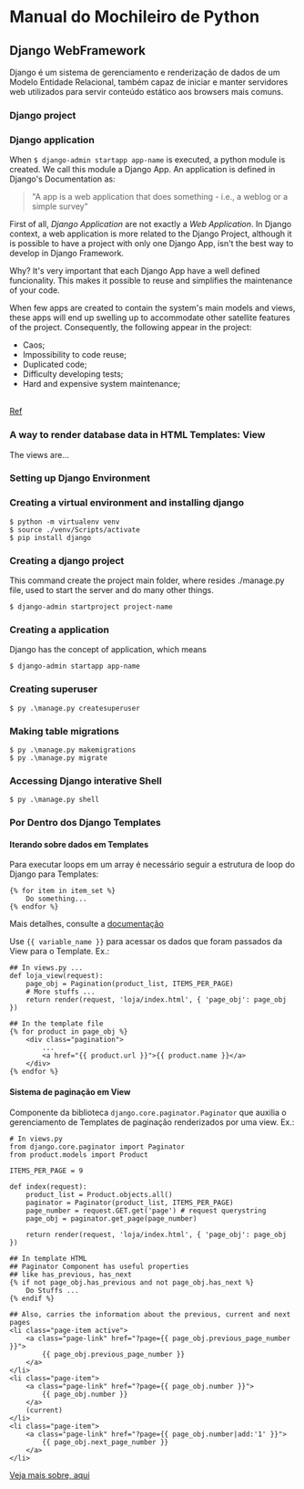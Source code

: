 # Manual do Mochileiro de Python

## Django WebFramework
Django é um sistema de gerenciamento e renderização de dados de um Modelo Entidade Relacional, também capaz de iniciar e manter servidores web utilizados para servir conteúdo estático aos browsers mais comuns.

### Django project

### Django application
When `$ django-admin startapp app-name` is executed, a python module is created. We call this module a Django App.
An application is defined in Django's Documentation as:
> "A app is a web application that does something - i.e., a weblog or a simple survey"

First of all, *Django Application* are not exactly a *Web Application*. In Django context, a web application is more related to the Django Project, although it is possible to have a project with only one Django App, isn't the best way to develop in Django Framework.

Why? 
It's very important that each Django App have a well defined funcionality. This makes it possible to reuse and simplifies the maintenance of your code.

When few apps are created to contain the system's main models and views, these apps will end up swelling up to accommodate other satellite features of the project. Consequently, the following appear in the project:

- Caos;
- Impossibility to code reuse;
- Duplicated code;
- Difficulty developing tests;
- Hard and expensive system maintenance;

<br>[Ref](https://henriquebastos.net/desmistificando-o-conceito-de-django-apps/)

### A way to render database data in HTML Templates: View
The views are...

### Setting up Django Environment

### Creating a virtual environment and installing django
```
$ python -m virtualenv venv
$ source ./venv/Scripts/activate
$ pip install django
```

### Creating a django project
This command create the project main folder, where resides ./manage.py file, used to start the server and do many other things.
```
$ django-admin startproject project-name
``` 

### Creating a application
Django has the concept of application, which means
```
$ django-admin startapp app-name
``` 

### Creating superuser
```
$ py .\manage.py createsuperuser
``` 

### Making table migrations
```
$ py .\manage.py makemigrations
$ py .\manage.py migrate
``` 

### Accessing Django interative Shell
```
$ py .\manage.py shell
``` 

### Por Dentro dos Django Templates

#### Iterando sobre dados em Templates
Para executar loops em um array é necessário seguir a estrutura de loop do Django para Templates: 
```
{% for item in item_set %}
    Do something...
{% endfor %}
```

Mais detalhes, consulte a [documentação](https://docs.djangoproject.com/en/4.1/ref/templates/builtins/#for)

Use `{{ variable_name }}` para acessar os dados que foram passados da View para o Template.
Ex.:
```
## In views.py ...
def loja_view(request):
    page_obj = Pagination(product_list, ITEMS_PER_PAGE)
    # More stuffs ...
    return render(request, 'loja/index.html', { 'page_obj': page_obj })

## In the template file
{% for product in page_obj %}
    <div class="pagination">
        ...
        <a href="{{ product.url }}">{{ product.name }}</a>
    </div>
{% endfor %}
``` 


#### Sistema de paginação em View
Componente da biblioteca `django.core.paginator.Paginator` que auxilia o gerenciamento de Templates de paginação renderizados por uma view.
Ex.:
```
# In views.py
from django.core.paginator import Paginator
from product.models import Product

ITEMS_PER_PAGE = 9

def index(request):
    product_list = Product.objects.all()
    paginator = Paginator(product_list, ITEMS_PER_PAGE)
    page_number = request.GET.get('page') # request querystring
    page_obj = paginator.get_page(page_number)
    
    return render(request, 'loja/index.html', { 'page_obj': page_obj })

## In template HTML
## Paginator Component has useful properties
## like has_previous, has_next
{% if not page_obj.has_previous and not page_obj.has_next %}
    Do Stuffs ...
{% endif %}

## Also, carries the information about the previous, current and next pages
<li class="page-item active">
    <a class="page-link" href="?page={{ page_obj.previous_page_number }}">
        {{ page_obj.previous_page_number }}
    </a>
</li>
<li class="page-item">
    <a class="page-link" href="?page={{ page_obj.number }}">
        {{ page_obj.number }}   
    </a>
    (current)
</li>
<li class="page-item">
    <a class="page-link" href="?page={{ page_obj.number|add:'1' }}">
        {{ page_obj.next_page_number }}
    </a>
</li>
```

[Veja mais sobre, aqui](https://docs.djangoproject.com/en/4.1/topics/pagination/#pagination)


